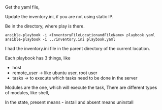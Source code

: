 Get the yaml file,

Update the inventory.ini, if you are not using static IP.

Be in the directory, where play is there.
```
ansible-playbook -i <InventoryFileLocationandFileName> playbook.yaml
ansible-playbook -i ../inventory.ini playbook.yaml
```
I had the inventory.ini file in the parent directory of the current location.

Each playbook has 3 things, like 
- host
- remote_user -> like ubuntu user, root user 
- tasks -> to execute which tasks need to be done in the server

Modules are the one, which will execute the task, There are different types of modules, like shell, 

In the state, present means - install and absent means uninstall


